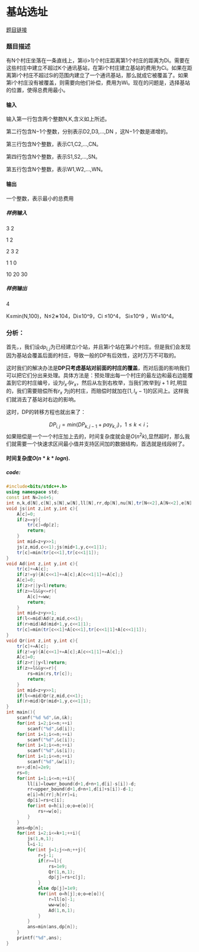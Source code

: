 # 基站选址
[题目链接](http://10.220.121.203/judge/problem.php?cid=1118&pid=4)

### 题目描述
有N个村庄坐落在一条直线上，第i(i>1)个村庄距离第1个村庄的距离为Di。需要在这些村庄中建立不超过K个通讯基站，在第i个村庄建立基站的费用为Ci。如果在距离第i个村庄不超过Si的范围内建立了一个通讯基站，那么就成它被覆盖了。如果第i个村庄没有被覆盖，则需要向他们补偿，费用为Wi。现在的问题是，选择基站的位置，使得总费用最小。

#### 输入
输入第一行包含两个整数N,K,含义如上所述。

第二行包含N−1个整数，分别表示D2,D3,…,DN ，这N−1个数是递增的。

第三行包含N个整数，表示C1,C2,…,CN。

第四行包含N个整数，表示S1,S2,…,SN。

第五行包含N个整数，表示W1,W2,…,WN。

#### 输出
一个整数，表示最小的总费用

##### 样例输入
3 2

1 2

2 3 2

1 1 0

10 20 30
##### 样例输出
4

 K≤min(N,100)，N≤2∗104，Di≤10^9，Ci ≤10^4， Si≤10^9 ，Wi≤10^4。
 
 ### 分析：
 
 首先，，我们设$dp_{i,j}$为已经建立i个站，并且第i个站在第J个村庄。但是我们会发现因为基站会覆盖后面的村庄，导致一般的DP有后效性，这时万万不可取的。
 
 这时我们的解决办法是**DP只考虑基站对前面的村庄的覆盖**，而对后面的影响我们可以把它们分出来处理。具体方法是：预处理出每一个村庄的最左边和最右边能覆盖到它的村庄编号，设为$l_x与r_x$，然后从左到右枚举，当我们枚举到$j+1$ 时,明显的，我们需要赔偿所有$r_x$
 为j的村庄，而赔偿时就加在$[1,l_x-1]$的区间上。这样我们就消去了基站对右边的影响。
 
 这时，DP的转移方程也就出来了：
 
$$
DP_{i,j}=min(DP_{k,j-1}+pay_{k,i})，1≤k<i；
$$
如果赔偿是一个一个村庄加上去的，时间复杂度就会是$O(n^2k)$,显然超时，那么我们就需要一个快速求区间最小值并支持区间加的数据结构，首选就是线段树了。
#### 时间复杂度$O(n*k*logn)$.
##### code:

```cpp
#include<bits/stdc++.h>
using namespace std;
const int N=2e4+5;
int n,k,d[N],c[N],s[N],w[N],ll[N],rr,dp[N],nu[N],tr[N<<2],A[N<<2],e[N],h[N],l,r,ww,rs,ans;
void js(int z,int y,int c){
	A[c]=0;
	if(z==y){
		tr[c]=dp[z];
		return;
	}
	int mid=z+y>>1;
	js(z,mid,c<<1);js(mid+1,y,c<<1|1);
	tr[c]=min(tr[c<<1],tr[c<<1|1]);
}
void Ad(int z,int y,int c){
	tr[c]+=A[c];
	if(z!=y){A[c<<1]+=A[c];A[c<<1|1]+=A[c];}
	A[c]=0;
	if(z>r||y<l)return;
	if(z>=l&&y<=r){
		A[c]+=ww;
		return;
	}
	int mid=z+y>>1;
	if(l<=mid)Ad(z,mid,c<<1);
	if(r>mid)Ad(mid+1,y,c<<1|1);
	tr[c]=min(tr[c<<1]+A[c<<1],tr[c<<1|1]+A[c<<1|1]);
}
void Qr(int z,int y,int c){
	tr[c]+=A[c];
	if(z!=y){A[c<<1]+=A[c];A[c<<1|1]+=A[c];}
	A[c]=0;
	if(z>r||y<l)return;
	if(z>=l&&y<=r){
		rs=min(rs,tr[c]);
		return;
	}
	int mid=z+y>>1;
	if(l<=mid)Qr(z,mid,c<<1);
	if(r>mid)Qr(mid+1,y,c<<1|1);
}
int main(){
	scanf("%d %d",&n,&k);
	for(int i=2;i<=n;++i)
		scanf("%d",&d[i]);
	for(int i=1;i<=n;++i)
		scanf("%d",&c[i]);
	for(int i=1;i<=n;++i)
		scanf("%d",&s[i]);
	for(int i=1;i<=n;++i)
		scanf("%d",&w[i]);
	n++;d[n]=2e9;
	rs=0;
	for(int i=1;i<=n;++i){
		ll[i]=lower_bound(d+1,d+n+1,d[i]-s[i])-d;
		rr=upper_bound(d+1,d+n+1,d[i]+s[i])-d-1;
		e[i]=h[rr];h[rr]=i;
		dp[i]=rs+c[i];
		for(int o=h[i];o;o=e[o]){
			rs+=w[o];
		}
	}
	ans=dp[n];
	for(int i=2;i<=k+1;++i){
		js(1,n,1);
		l=i-1;
		for(int j=1;j<=n;++j){
			r=j-1;
			if(r>=l){
				rs=1e9;
				Qr(1,n,1);
				dp[j]=rs+c[j];
			}
			else dp[j]=1e9;
			for(int o=h[j];o;o=e[o]){
				r=ll[o]-1;
				ww=w[o];
				Ad(1,n,1);
			}
		}
		ans=min(ans,dp[n]);
	}
	printf("%d",ans);
}
```

